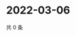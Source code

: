 # 2022-03-06

共 0 条

<!-- BEGIN WEIBO -->
<!-- 最后更新时间 Sun Mar 06 2022 12:11:47 GMT+0800 (China Standard Time) -->

<!-- END WEIBO -->
